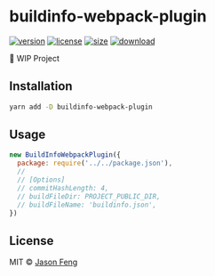 # buildinfo-webpack-plugin

[![version][npm-img]][npm-url]
[![license][mit-img]][mit-url]
[![size][size-img]][size-url]
[![download][download-img]][download-url]

🚧 WIP Project


## Installation

```sh
yarn add -D buildinfo-webpack-plugin
```


## Usage

```javascript
new BuildInfoWebpackPlugin({
  package: require('../../package.json'),
  //
  // [Options]
  // commitHashLength: 4, 
  // buildFileDir: PROJECT_PUBLIC_DIR,
  // buildFileName: 'buildinfo.json',
})
```

## License

MIT © [Jason Feng][author-url]

<!-- badges -->

[author-url]: https://github.com/SolidZORO


[mit-img]: https://img.shields.io/npm/l/buildinfo-webpack-plugin.svg?style=flat&colorA=000000&colorB=000000

[mit-url]: ./LICENSE


[npm-img]: https://img.shields.io/npm/v/buildinfo-webpack-plugin?style=flat&colorA=000000&colorB=000000

[npm-url]: https://www.npmjs.com/package/buildinfo-webpack-plugin


[size-img]: https://img.shields.io/bundlephobia/minzip/buildinfo-webpack-plugin?label=bundle&style=flat&colorA=000000&colorB=000000

[size-url]: https://www.npmjs.com/package/buildinfo-webpack-plugin


[download-img]: https://img.shields.io/npm/dt/buildinfo-webpack-plugin.svg?style=flat&colorA=000000&colorB=000000

[download-url]: https://www.npmjs.com/package/buildinfo-webpack-plugin


[build-img]: https://github.com/SolidZORO/buildinfo-webpack-plugin/workflows/badge.svg

[build-url]: https://github.com/SolidZORO/buildinfo-webpack-plugin/actions
